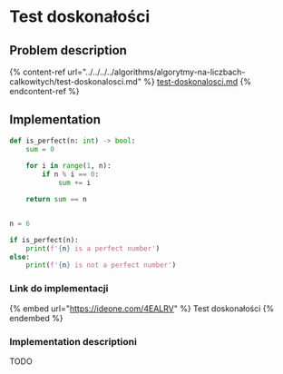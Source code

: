 # Test doskonałości

## Problem description

{% content-ref url="../../../../algorithms/algorytmy-na-liczbach-calkowitych/test-doskonalosci.md" %}
[test-doskonalosci.md](../../../../algorithms/algorytmy-na-liczbach-calkowitych/test-doskonalosci.md)
{% endcontent-ref %}

## Implementation

```python
def is_perfect(n: int) -> bool:
    sum = 0
    
    for i in range(1, n):
        if n % i == 0:
            sum += i

    return sum == n


n = 6

if is_perfect(n):
    print(f'{n} is a perfect number')
else:
    print(f'{n} is not a perfect number')
```

### Link do implementacji

{% embed url="https://ideone.com/4EALRV" %}
Test doskonałości
{% endembed %}

### Implementation descriptioni

TODO
